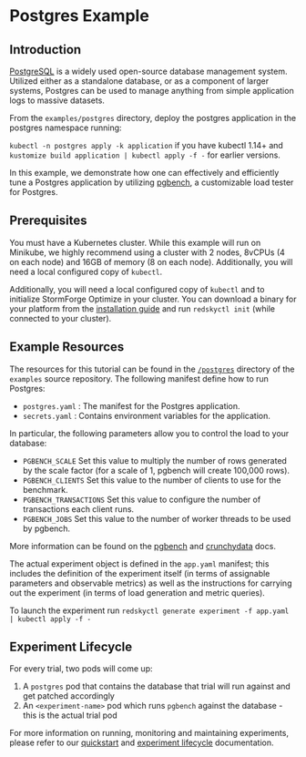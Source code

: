 # Postgres Example

## Introduction
[PostgreSQL](https://www.postgresql.org/) is a widely used open-source database management system. Utilized either as a standalone database, or as a component of larger systems, Postgres can be used to manage anything from simple application logs to massive datasets.

From the `examples/postgres` directory, deploy the postgres application in the postgres namespace running:

`kubectl -n postgres apply -k application` if you have kubectl 1.14+ and 
`kustomize build application | kubectl apply -f -` for earlier versions.

In this example, we demonstrate how one can effectively and efficiently tune a Postgres application by utilizing [pgbench](https://www.postgresql.org/docs/10/pgbench.html), a customizable load tester for Postgres.

## Prerequisites

You must have a Kubernetes cluster. While this example will run on Minikube, we highly recommend using a cluster with 2 nodes, 8vCPUs (4 on each node) and 16GB of memory (8 on each node). Additionally, you will need a local configured copy of `kubectl`.

Additionally, you will need a local configured copy of `kubectl` and to initialize StormForge Optimize in your cluster. You can download a binary for your platform from the [installation guide](https://docs.stormforge.io/getting-started/install/) and run `redskyctl init` (while connected to your cluster).
## Example Resources

The resources for this tutorial can be found in the [`/postgres`](https://github.com/thestormforge/examples/tree/master/postgres) directory of the `examples` source repository. The following manifest define how to run Postgres:

* `postgres.yaml`
  : The manifest for the Postgres application.
* `secrets.yaml`
  : Contains environment variables for the application.

In particular, the following parameters allow you to control the load to your database:
* `PGBENCH_SCALE`	Set this value to multiply the number of rows generated by the scale factor (for a scale of 1, pgbench will create 100,000 rows).
* `PGBENCH_CLIENTS`	Set this value to the number of clients to use for the benchmark.
* `PGBENCH_TRANSACTIONS` Set this value to configure the number of transactions each client runs.
* `PGBENCH_JOBS` Set this value to the number of worker threads to be used by pgbench.

More information can be found on the [pgbench](https://www.postgresql.org/docs/10/pgbench.html) and [crunchydata](https://access.crunchydata.com/documentation/crunchy-postgres-containers/2.4.1/container-specifications/crunchy-pgbench/) docs.

The actual experiment object is defined in the `app.yaml` manifest; this includes the definition of the experiment itself (in terms of assignable parameters and observable metrics) as well as the instructions for carrying out the experiment (in terms of load generation and metric queries). 

To launch the experiment run `redskyctl generate experiment -f app.yaml | kubectl apply -f -`

## Experiment Lifecycle

For every trial, two pods will come up:
1. A `postgres` pod that contains the database that trial will run against and get patched accordingly
2. An `<experiment-name>` pod which runs `pgbench` against the database - this is the actual trial pod

For more information on running, monitoring and maintaining experiments, please refer to our [quickstart](https://docs.stormforge.io/getting-started/quickstart/) and [experiment lifecycle](https://docs.stormforge.io/lifecycle/) documentation.
